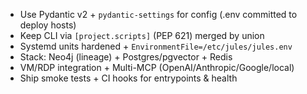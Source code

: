 - Use Pydantic v2 + `pydantic-settings` for config (.env committed to deploy hosts)
- Keep CLI via `[project.scripts]` (PEP 621) merged by union
- Systemd units hardened + `EnvironmentFile=/etc/jules/jules.env`
- Stack: Neo4j (lineage) + Postgres/pgvector + Redis
- VM/RDP integration + Multi-MCP (OpenAI/Anthropic/Google/local)
- Ship smoke tests + CI hooks for entrypoints & health